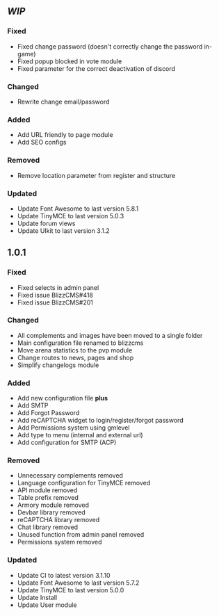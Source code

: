 ## _WIP_

### Fixed

- Fixed change password (doesn't correctly change the 
password in-game)
- Fixed popup blocked in vote module
- Fixed parameter for the correct deactivation of discord

### Changed

- Rewrite change email/password

### Added

- Add URL friendly to page module
- Add SEO configs

### Removed

- Remove location parameter from register and structure

### Updated

- Update Font Awesome to last version 5.8.1
- Update TinyMCE to last version 5.0.3
- Update forum views
- Update UIkit to last version 3.1.2

## 1.0.1

### Fixed

- Fixed selects in admin panel
- Fixed issue BlizzCMS#418
- Fixed issue BlizzCMS#201

### Changed

- All complements and images have been moved to a single folder
- Main configuration file renamed to blizzcms
- Move arena statistics to the pvp module
- Change routes to news, pages and shop
- Simplify changelogs module

### Added

- Add new configuration file **plus**
- Add SMTP
- Add Forgot Password
- Add reCAPTCHA widget to login/register/forgot password
- Add Permissions system using gmlevel
- Add type to menu (internal and external url)
- Add configuration for SMTP (ACP)

### Removed

- Unnecessary complements removed
- Language configuration for TinyMCE removed
- API module removed
- Table prefix removed
- Armory module removed
- Devbar library removed
- reCAPTCHA library removed
- Chat library removed
- Unused function from admin panel removed
- Permissions system removed

### Updated

- Update CI to latest version 3.1.10
- Update Font Awesome to last version 5.7.2
- Update TinyMCE to last version 5.0.0
- Update Install
- Update User module
